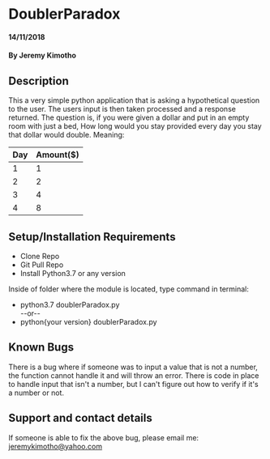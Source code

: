 # DoublerParadox
#### 14/11/2018
#### By **Jeremy Kimotho**
## Description
This a very simple python application that is asking a hypothetical question to the user. The users input is then taken processed and a response returned. The question is, if you were given a dollar and put in an empty room with just a bed, How long would you stay provided every day you stay that dollar would double. Meaning:

Day | Amount($)
| --- | --- |
1 | 1
2 | 2
3 | 4
4 | 8

## Setup/Installation Requirements
* Clone Repo 
* Git Pull Repo 
* Install Python3.7 or any version

Inside of folder where the module is located, type command in terminal: 

  * python3.7 doublerParadox.py \
   --or--
  * python{your version} doublerParadox.py

## Known Bugs
There is a bug where if someone was to input a value that is not a number, the function cannot handle it and will throw an error. There is code in place to handle input that isn't a number, but I can't figure out how to verify if it's a number or not.
## Support and contact details
If someone is able to fix the above bug, please email me:\
jeremykimotho@yahoo.com
